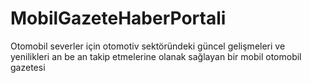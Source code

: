 # MobilGazeteHaberPortali
Otomobil severler için otomotiv sektöründeki güncel gelişmeleri ve yenilikleri an be an takip etmelerine olanak sağlayan bir mobil otomobil gazetesi  
